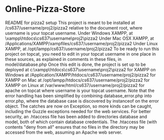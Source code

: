 # Online-Pizza-Store
README for pizza2 setup  This project is meant to be installed at /cs637/username/proj2/pizza2 relative to the document root, where username is your topcat username.  Under Windows XAMPP, at \xampp\htdocs\cs637\username\proj2\pizza2 Under Mac OSX XAMPP, at /Applications/XAMPP/xampfiles/cs637/username/proj2/pizza2 Under Linux XAMPP, at /opt/lampp/cs637/username/proj2/pizza2  To be ready to run this project on topcat, you need to edit in your topcat username in one place in these sources, as explained in comments in these files, in model/database.php  Once this edit is done, the project is set up to be deployed at c:\xampp\htdocs\cs637\username\proj2\pizza2   for XAMPP on Windows at /Application/XAMPP/htdocs/cs637/username/proj2/pizza2   for XAMPP on Mac at /opt/lampp/htdocs/cs637/username/proj2/pizza2   for XAMPP on Linux at /var/www/html/cs637/username/proj2/pizza2  for apache on topcat where username is your topcat username.  Note that the error handling has been simplified by combining database_error.php into error.php, where the database case is discovered by instanceof on the  error object. The catches are now on Exception, so more kinds can be caught, including the Guzzle exceptions needed for the web services.  For better security, an .htaccess file has been added to directories database and model, both of which contain database credentials. The .htaccess file (with contents "deny from all" ensures that no files in the  directory may be accessed from the web, assuming an Apache web server.
